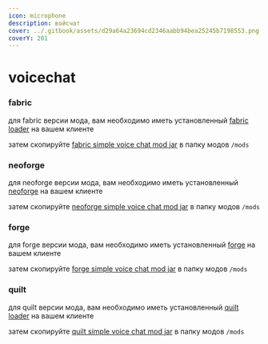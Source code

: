 ```yaml
---
icon: microphone
description: войсчат
cover: ../.gitbook/assets/d29a64a23694cd2346aabb94bea25245b7198553.png
coverY: 201
---
```


# voicechat

### fabric[​](https://modrepo.de/minecraft/voicechat/wiki/installation#fabric) <a href="#fabric" id="fabric"></a>

для fabric версии мода, вам необходимо иметь установленный [fabric loader](https://fabricmc.net/use/) на вашем клиенте

затем скопируйте [fabric simple voice chat mod jar](https://modrinth.com/plugin/simple-voice-chat/versions?l=fabric) в папку модов `/mods`

### neoforge[​](https://modrepo.de/minecraft/voicechat/wiki/installation#neoforge) <a href="#neoforge" id="neoforge"></a>

для neoforge версии мода, вам необходимо иметь установленный [neoforge](https://neoforged.net/) на вашем клиенте

затем скопируйте [neoforge simple voice chat mod jar](https://modrinth.com/plugin/simple-voice-chat/versions?l=neoforge) в папку модов `/mods`

### forge[​](https://modrepo.de/minecraft/voicechat/wiki/installation#forge) <a href="#forge" id="forge"></a>

для forge версии мода, вам необходимо иметь установленный [forge](https://files.minecraftforge.net/net/minecraftforge/forge/) на вашем клиенте

затем скопируйте [forge simple voice chat mod jar](https://modrinth.com/plugin/simple-voice-chat/versions?l=forge) в папку модов `/mods`

### quilt[​](https://modrepo.de/minecraft/voicechat/wiki/installation#quilt) <a href="#quilt" id="quilt"></a>

для quilt версии мода, вам необходимо иметь установленный [quilt loader](https://quiltmc.org/en/install/) на вашем клиенте

затем скопируйте [quilt simple voice chat mod jar](https://modrinth.com/plugin/simple-voice-chat/versions?l=quilt) в папку модов `/mods`
